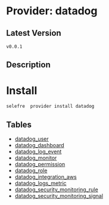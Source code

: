 # Provider: datadog

## Latest Version 

```
v0.0.1
```
## Description 


# Install 

```
selefre  provider install datadog
```


## Tables 

- [datadog_user](datadog_user.md)
- [datadog_dashboard](datadog_dashboard.md)
- [datadog_log_event](datadog_log_event.md)
- [datadog_monitor](datadog_monitor.md)
- [datadog_permission](datadog_permission.md)
- [datadog_role](datadog_role.md)
- [datadog_integration_aws](datadog_integration_aws.md)
- [datadog_logs_metric](datadog_logs_metric.md)
- [datadog_security_monitoring_rule](datadog_security_monitoring_rule.md)
- [datadog_security_monitoring_signal](datadog_security_monitoring_signal.md)



